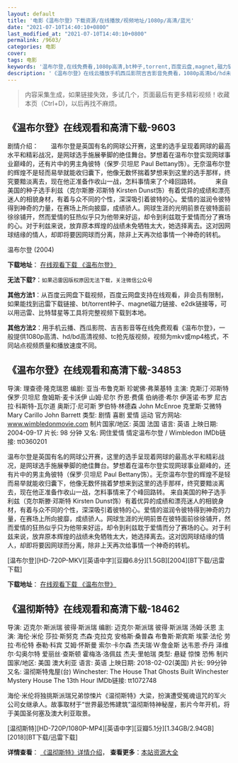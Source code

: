 ```yaml
---
layout: default
title: '电影《温布尔登》下载资源/在线播放/视频地址/1080p/高清/蓝光'
date: "2021-07-10T14:40:10+0800"
last_modified_at: "2021-07-10T14:40:10+0800"
permalink: /9603/
categories: 电影
cover:
tags: 电影
keywords: '温布尔登,在线免费看,1080p高清,bt种子,torrent,百度云盘,magnet,磁力链,迅雷下载资源'
description: '《温布尔登》在线云播放手机西瓜影院吉吉影音免费看，1080p高清bd/hd未删减完整版和tc抢先枪版，mkv/mp4格式，附带bt/torrent种子、magnet/磁力链、百度云盘、网盘资源迅雷下载链接'
---
```


>内容采集生成，如果链接失效，多试几个，页面最后有更多精彩视频！收藏本页（Ctrl+D)，以后再找不麻烦。


## 《温布尔登》在线观看和高清下载-9603

剧情介绍：　　温布尔登是英国有名的网球公开赛，这里的选手呈现着网球的最高水平和精彩战况，是网球选手施展拳脚的绝佳舞台。梦想着在温布尔登实现网球事业巅峰的，还有片中的男主角彼特（保罗·贝坦尼 Paul Bettany饰）。无奈温布尔登的辉煌不是轻而易举就能收归囊下，他像无数怀揣着梦想来到这里的选手那样，终究要黯淡离去，现在他正准备作收山一战，怎料事情来了个峰回路转。  　　来自美国的种子选手利兹（克尔斯滕·邓斯特 Kirsten Dunst饰）有着优异的成绩和漂亮迷人的相貌身材，有着与众不同的个性，深深吸引着彼特的心。爱情的滋润令彼特得到神奇的力量，在赛场上所向披靡，成绩骄人。网球生涯的光明前景在彼特面前徐徐铺开，然而爱情的狂热似乎只为他带来好运，却令到利兹耽于爱情而分了赛场的心。对于利兹来说，放弃原本辉煌的战绩未免牺牲太大，她选择离去。这对因网球结缘的情人，却即将要因网球而分离，除非上天再次给事情一个神奇的转机。


温布尔登 (2004)

**下载地址**： [在线观看下载 《温布尔登》](https://www.btbtdy.me/btdy/dy9261.html) 


**无法下载?**：`如果迅雷因版权原因无法下载，关注微信公众号 `

**其他方法1**：从百度云网盘下载视频，百度云网盘支持在线观看，非会员有限制，如果能找到迅雷下载链接、bt/torrent种子、magnet磁力链接、e2dk链接等，可以用迅雷、比特彗星等工具将完整视频下载到本地。

**其他方法2**：用手机云播、西瓜影院、吉吉影音等在线免费观看《温布尔登》，一般提供1080p高清、hd/bd高清视频、tc抢先版视频，视频为mkv或mp4格式，不同站点视频质量和播放速度不同。


## 《温布尔登》在线观看和高清下载-34853

导演: 理查德·隆克瑞恩 编剧: 亚当·布鲁克斯 珍妮佛·弗莱基特 主演: 克斯汀·邓斯特 保罗·贝坦尼 詹姆斯·麦卡沃伊 山姆·尼尔 乔恩·费儒 伯纳德·希尔 伊莲诺·布罗 尼古拉·科斯特-瓦尔道 奥斯汀·尼可斯 罗伯特·林德森 John McEnroe 克里斯·艾微特 Mary Carillo John Barrett 类型: 剧情 喜剧 爱情 运动 官方网站: www.wimbledonmovie.com 制片国家/地区: 英国 法国 语言: 英语 上映日期: 2004-09-17 片长: 98 分钟 又名: 网住爱情 情定温布尔登 / Wimbledon IMDb链接: tt0360201

温布尔登是英国有名的网球公开赛，这里的选手呈现着网球的最高水平和精彩战况，是网球选手施展拳脚的绝佳舞台。梦想着在温布尔登实现网球事业巅峰的，还有片中的男主角彼特（保罗·贝坦尼 Paul Bettany饰）。无奈温布尔登的辉煌不是轻而易举就能收归囊下，他像无数怀揣着梦想来到这里的选手那样，终究要黯淡离去，现在他正准备作收山一战，怎料事情来了个峰回路转。 来自美国的种子选手利兹（克尔斯滕·邓斯特 Kirsten Dunst饰）有着优异的成绩和漂亮迷人的相貌身材，有着与众不同的个性，深深吸引着彼特的心。爱情的滋润令彼特得到神奇的力量，在赛场上所向披靡，成绩骄人。网球生涯的光明前景在彼特面前徐徐铺开，然而爱情的狂热似乎只为他带来好运，却令到利兹耽于爱情而分了赛场的心。对于利兹来说，放弃原本辉煌的战绩未免牺牲太大，她选择离去。这对因网球结缘的情人，却即将要因网球而分离，除非上天再次给事情一个神奇的转机。


[温布尔登][HD-720P-MKV][英语中字][豆瓣6.8分][1.5GB][2004][BT下载/迅雷下载]

**下载地址**： [在线观看下载 《温布尔登》](https://www.btdx8.com/torrent/wimbledon_2004.html) 


## 《温彻斯特》在线观看和高清下载-18462

导演: 迈克尔·斯派瑞 彼得·斯派瑞 编剧: 迈克尔·斯派瑞 彼得·斯派瑞 汤姆·沃恩 主演: 海伦·米伦 莎拉·斯努克 杰森·克拉克 安格斯·桑普森 布鲁斯·斯宾斯 埃蒙·法伦 劳拉·布伦特 泰勒·科宾 艾姆·怀斯曼 索尔·卡尔森 杰夫瑞·W·詹金斯 达韦恩·乔丹 泽维尔·勾奥尔特 爱丽丝·查斯顿 霍梅洛·洛佩兹 杰夫·里帕瑞 类型: 悬疑 惊悚 恐怖 制片国家/地区: 美国 澳大利亚 语言: 英语 上映日期: 2018-02-02(美国) 片长: 99分钟 又名: 温彻斯特鬼屋(台) Winchester: The House That Ghosts Built Winchester Mystery House The 13th Hour IMDb链接: tt1072748

海伦·米伦将独挑斯派瑞兄弟惊悚片《温彻斯特》大梁，扮演遭受冤魂诅咒的军火公司女继承人。故事取材于“世界最恐怖建筑”温彻斯特神秘屋，影片今年开机，将于美国圣何塞及澳大利亚取景。


[温彻斯特][HD-720P/1080P-MP4][英语中字][豆瓣5.1分][1.34GB/2.94GB][2018][BT下载/迅雷下载]

**详情查看**： [《温彻斯特》详情介绍](/movie/18462/)， **查看更多**：[本站资源大全](/movie/t/all/)

